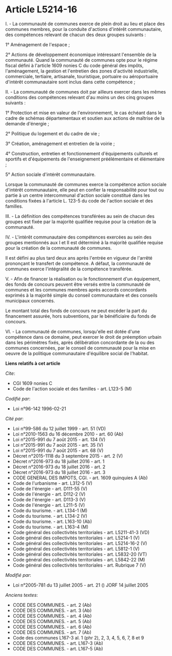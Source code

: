 # Article L5214-16

I. - La communauté de communes exerce de plein droit au lieu et place des communes membres, pour la conduite d'actions
d'intérêt communautaire, des compétences relevant de chacun des deux groupes suivants :

1° Aménagement de l'espace ;

2° Actions de développement économique intéressant l'ensemble de la communauté. Quand la communauté de communes opte pour le
régime fiscal défini à l'article 1609 nonies C du code général des impôts, l'aménagement, la gestion et l'entretien des zones
d'activité industrielle, commerciale, tertiaire, artisanale, touristique, portuaire ou aéroportuaire d'intérêt communautaire
sont inclus dans cette compétence ;

II. - La communauté de communes doit par ailleurs exercer dans les mêmes conditions des compétences relevant d'au moins un
des cinq groupes suivants :

1° Protection et mise en valeur de l'environnement, le cas échéant dans le cadre de schémas départementaux et soutien aux
actions de maîtrise de la demande d'énergie ;

2° Politique du logement et du cadre de vie ;

3° Création, aménagement et entretien de la voirie ;

4° Construction, entretien et fonctionnement d'équipements culturels et sportifs et d'équipements de l'enseignement
préélémentaire et élémentaire ;

5° Action sociale d'intérêt communautaire.

Lorsque la communauté de communes exerce la compétence action sociale d'intérêt communautaire, elle peut en confier la
responsabilité pour tout ou partie à un centre intercommunal d'action sociale constitué dans les conditions fixées à
l'article L. 123-5 du code de l'action sociale et des familles.

III. - La définition des compétences transférées au sein de chacun des groupes est fixée par la majorité qualifiée requise
pour la création de la communauté.

IV. - L'intérêt communautaire des compétences exercées au sein des groupes mentionnés aux I et II est déterminé à la majorité
qualifiée requise pour la création de la communauté de communes.

Il est défini au plus tard deux ans après l'entrée en vigueur de l'arrêté prononçant le transfert de compétence. A défaut, la
communauté de communes exerce l'intégralité de la compétence transférée.

V. - Afin de financer la réalisation ou le fonctionnement d'un équipement, des fonds de concours peuvent être versés entre la
communauté de communes et les communes membres après accords concordants exprimés à la majorité simple du conseil
communautaire et des conseils municipaux concernés.

Le montant total des fonds de concours ne peut excéder la part du financement assurée, hors subventions, par le bénéficiaire
du fonds de concours.

VI. - La communauté de communes, lorsqu'elle est dotée d'une compétence dans ce domaine, peut exercer le droit de préemption
urbain dans les périmètres fixés, après délibération concordante de la ou des communes concernées, par le conseil de
communauté pour la mise en oeuvre de la politique communautaire d'équilibre social de l'habitat.

**Liens relatifs à cet article**

_Cite_:

  - CGI 1609 nonies C
  - Code de l'action sociale et des familles - art. L123-5 (M)

_Codifié par_:

  - Loi n°96-142 1996-02-21

_Cité par_:

  - Loi n°99-586 du 12 juillet 1999 - art. 51 (VD)
  - Loi n°2010-1563 du 16 décembre 2010 - art. 60 (Ab)
  - Loi n°2015-991 du 7 août 2015 - art. 134 (V)
  - Loi n°2015-991 du 7 août 2015 - art. 35 (V)
  - Loi n°2015-991 du 7 août 2015 - art. 68 (V)
  - Décret n°2015-1118 du 3 septembre 2015 - art. 2 (V)
  - Décret n°2016-973 du 18 juillet 2016 - art. 1
  - Décret n°2016-973 du 18 juillet 2016 - art. 2
  - Décret n°2016-973 du 18 juillet 2016 - art. 3
  - CODE GENERAL DES IMPOTS, CGI. - art. 1609 quinquies A (Ab)
  - Code de l'urbanisme - art. L312-5 (V)
  - Code de l'énergie - art. D111-55 (V)
  - Code de l'énergie - art. D112-2 (V)
  - Code de l'énergie - art. D113-3 (V)
  - Code de l'énergie - art. L211-5 (V)
  - Code du tourisme. - art. L134-1 (M)
  - Code du tourisme. - art. L134-2 (V)
  - Code du tourisme. - art. L163-10 (Ab)
  - Code du tourisme. - art. L163-4 (M)
  - Code général des collectivités territoriales - art. L5211-41-3 (VD)
  - Code général des collectivités territoriales - art. L5214-1 (V)
  - Code général des collectivités territoriales - art. L5214-16-2 (V)
  - Code général des collectivités territoriales - art. L5812-1 (V)
  - Code général des collectivités territoriales - art. L5832-20 (VT)
  - Code général des collectivités territoriales - art. L5842-22 (M)
  - Code général des collectivités territoriales - art. Rubrique 7 (V)

_Modifié par_:

  - Loi n°2005-781 du 13 juillet 2005 - art. 21 () JORF 14 juillet 2005

_Anciens textes_:

  - CODE DES COMMUNES. - art. 2 (Ab)
  - CODE DES COMMUNES. - art. 3 (Ab)
  - CODE DES COMMUNES. - art. 4 (Ab)
  - CODE DES COMMUNES. - art. 5 (Ab)
  - CODE DES COMMUNES. - art. 6 (Ab)
  - CODE DES COMMUNES. - art. 7 (Ab)
  - Code des communes L167-3 al. 1 (phr 2), 2, 3, 4, 5, 6, 7, 8 et 9
  - CODE DES COMMUNES. - art. L167-3 (Ab)
  - CODE DES COMMUNES. - art. L167-5 (Ab)
